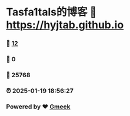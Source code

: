 # Tasfa1tals的博客 :link: https://hyjtab.github.io 
### :page_facing_up: [12](https://hyjtab.github.io/tag.html) 
### :speech_balloon: 0 
### :hibiscus: 25768 
### :alarm_clock: 2025-01-19 18:56:27 
### Powered by :heart: [Gmeek](https://github.com/Meekdai/Gmeek)
